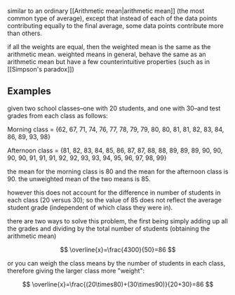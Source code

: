 similar to an ordinary [[Arithmetic mean|arithmetic mean]] (the most common type of average), except that instead of each of the data points contributing equally to the final average, some data points contribute more than others.

if all the weights are equal, then the weighted mean is the same as the arithmetic mean. weighted means in general, behave the same as an arithmetic mean but have a few counterintuitive properties (such as in [[Simpson's paradox]])

## Examples

given two school classes–one with 20 students, and one with 30–and test grades from each class as follows:

Morning class = {62, 67, 71, 74, 76, 77, 78, 79, 79, 80, 80, 81, 81, 82, 83, 84, 86, 89, 93, 98}

Afternoon class = {81, 82, 83, 84, 85, 86, 87, 87, 88, 88, 89, 89, 89, 90, 90, 90, 90, 91, 91, 91, 92, 92, 93, 93, 94, 95, 96, 97, 98, 99}

the mean for the morning class is 80 and the mean for the afternoon class is 90. the unweighted mean of the two means is 85.

however this does not account for the difference in number of students in each class (20 versus 30); so the value of 85 does not reflect the average student grade (independent of which class they were in).

there are two ways to solve this problem, the first being simply adding up all the grades and dividing by the total number of students (obtaining the arithmetic mean)

$$
\overline{x}=\frac{4300}{50}=86
$$

or you can weigh the class means by the number of students in each class, therefore giving the larger class more "weight":

$$
\overline{x}=\frac{(20\times80)+(30\times90)}{20+30}=86
$$

